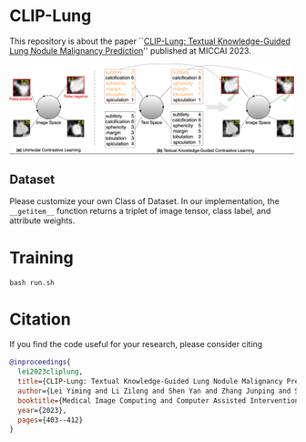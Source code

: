 # CLIP-Lung
This repository is about the paper ``[CLIP-Lung: Textual Knowledge-Guided Lung Nodule Malignancy Prediction](https://doi.org/10.1007/978-3-031-43990-2_38)'' published at MICCAI 2023.

<img src='Figures/motivation.jpg' width="500">

## Dataset
Please customize your own Class of Dataset. In our implementation, the `__getitem__` function returns a triplet of image tensor, class label, and attribute weights.


# Training
```
bash run.sh
```

# Citation

If you find the code useful for your research, please consider citing
```bib
@inproceedings{
  lei2023cliplung,
  title={CLIP-Lung: Textual Knowledge-Guided Lung Nodule Malignancy Prediction},
  author={Lei Yiming and Li Zilong and Shen Yan and Zhang Junping and Shan Hongming},
  booktitle={Medical Image Computing and Computer Assisted Intervention -- MICCAI 2023},
  year={2023},
  pages={403--412}
}
```

